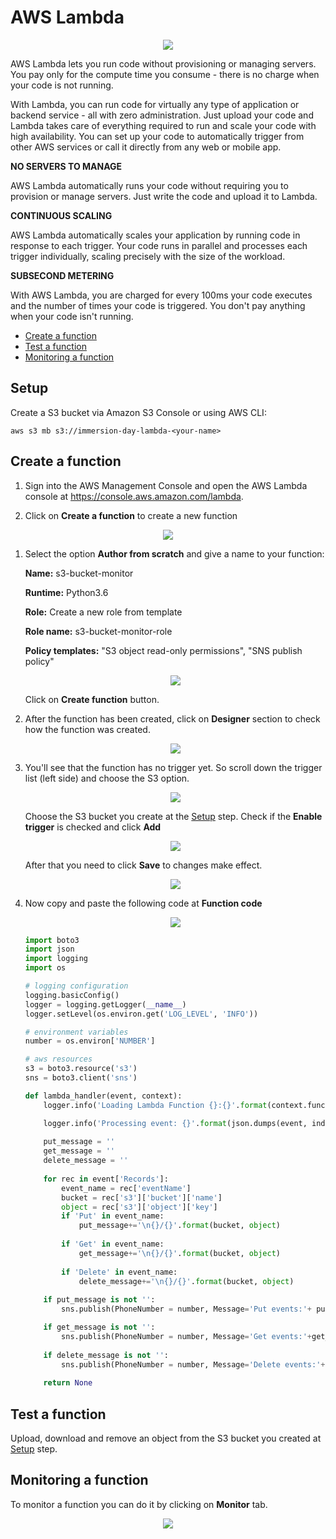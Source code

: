 # AWS Lambda

<p align="center"><img src="./images/logo.png"/></p>

AWS Lambda lets you run code without provisioning or managing servers. You pay only for the compute time you consume - 
there is no charge when your code is not running.

With Lambda, you can run code for virtually any type of application or backend service - all with zero administration. 
Just upload your code and Lambda takes care of everything required to run and scale your code with high availability. You can set up your code to automatically trigger from other AWS services or call it directly from any web or mobile app.


**NO SERVERS TO MANAGE**

AWS Lambda automatically runs your code without requiring you to provision or manage servers. Just write the code and 
upload it to Lambda.

**CONTINUOUS SCALING**

AWS Lambda automatically scales your application by running code in response to each trigger. Your code runs in parallel 
and processes each trigger individually, scaling precisely with the size of the workload.

**SUBSECOND METERING**

With AWS Lambda, you are charged for every 100ms your code executes and the number of times your code is triggered. You 
don't pay anything when your code isn't running.


* [Create a function](#create-a-function)
* [Test a function](#test-a-function)
* [Monitoring a function](#monitoring-a-function)

## Setup

Create a S3 bucket via Amazon S3 Console or using AWS CLI:

```
aws s3 mb s3://immersion-day-lambda-<your-name> 
```

## Create a function

1. Sign into the AWS Management Console and open the AWS Lambda console at <https://console.aws.amazon.com/lambda>.

1. Click on **Create a function** to create a new function

<p align="center"><img src="./images/image1.png"/></p>

1. Select the option **Author from scratch** and give a name to your function:

    **Name:** s3-bucket-monitor
    
    **Runtime:** Python3.6
    
    **Role:** Create a new role from template
    
    **Role name:** s3-bucket-monitor-role
    
    **Policy templates:** "S3 object read-only permissions", "SNS publish policy"
 
    <p align="center"><img src="./images/image2.png"/></p>

    Click on **Create function** button.
    
1. After the function has been created, click on **Designer** section to check how the function was created.

    <p align="center"><img src="./images/image4.png"/></p>
    
1. You'll see that the function has no trigger yet. So scroll down the trigger list (left side) and choose the S3 option.
    
    <p align="center"><img src="./images/image5.png"/></p>
    
    Choose the S3 bucket you create at the [Setup](#setup) step. Check if the **Enable trigger** is checked and click 
    **Add**
    
    <p align="center"><img src="./images/image6.png"/></p>
    
    After that you need to click **Save** to changes make effect.
    
    <p align="center"><img src="./images/image7.png"/></p>

1. Now copy and paste the following code at **Function code**

    <p align="center"><img src="./images/image8.png"/></p>

    ```python
    import boto3
    import json
    import logging
    import os
    
    # logging configuration
    logging.basicConfig()
    logger = logging.getLogger(__name__)
    logger.setLevel(os.environ.get('LOG_LEVEL', 'INFO'))
    
    # environment variables
    number = os.environ['NUMBER']
    
    # aws resources
    s3 = boto3.resource('s3')
    sns = boto3.client('sns')
    
    def lambda_handler(event, context):
        logger.info('Loading Lambda Function {}:{}'.format(context.function_name, context.function_version))
    
        logger.info('Processing event: {}'.format(json.dumps(event, indent=4, sort_keys=True)))
        
        put_message = ''
        get_message = ''
        delete_message = ''
        
        for rec in event['Records']:
            event_name = rec['eventName']
            bucket = rec['s3']['bucket']['name']
            object = rec['s3']['object']['key']
            if 'Put' in event_name:
                put_message+='\n{}/{}'.format(bucket, object)
            
            if 'Get' in event_name:
                get_message+='\n{}/{}'.format(bucket, object)
                
            if 'Delete' in event_name:
                delete_message+='\n{}/{}'.format(bucket, object)
            
        if put_message is not '': 
            sns.publish(PhoneNumber = number, Message='Put events:'+ put_message)
    
        if get_message is not '':
            sns.publish(PhoneNumber = number, Message='Get events:'+get_message)
            
        if delete_message is not '':
            sns.publish(PhoneNumber = number, Message='Delete events:'+delete_message)
        
        return None
 
    ```

## Test a function

Upload, download and remove an object from the S3 bucket you created at [Setup](#setup) step.

## Monitoring a function

To monitor a function you can do it by clicking on **Monitor** tab.

<p align="center"><img src="./images/image9.png"/></p>
